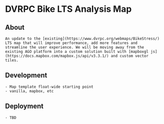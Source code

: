 # DVRPC Bike LTS Analysis Map
## About
    An update to the [existing](https://www.dvrpc.org/webmaps/BikeStress/) LTS map that will improve performance, add more features and streamline the user experience. We will be moving away from the existing AGO platform into a custom solution built with [mapboxgl js](https://docs.mapbox.com/mapbox.js/api/v3.3.1/) and custom vector tiles.

## Development
    - Map template float-wide starting point
    - vanilla, mapbox, etc

## Deployment
    - TBD